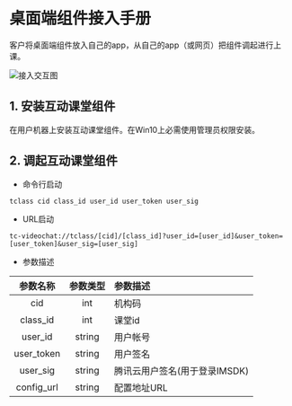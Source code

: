 # 桌面端组件接入手册

客户将桌面端组件放入自己的app，从自己的app（或网页）把组件调起进行上课。

![接入交互图](https://main.qcloudimg.com/raw/0e1fa994c0cd247dd99584b80d88d89d.jpg)

## 1. 安装互动课堂组件
在用户机器上安装互动课堂组件。在Win10上必需使用管理员权限安装。

## 2. 调起互动课堂组件

- 命令行启动

```
tclass cid class_id user_id user_token user_sig
```

- URL启动

```
tc-videochat://tclass/[cid]/[class_id]?user_id=[user_id]&user_token=[user_token]&user_sig=[user_sig]
```

- 参数描述

参数名称|参数类型|参数描述
:--:|:--:|:--
cid|int|机构码
class_id|int|课堂id
user_id|string|用户帐号
user_token|string|用户签名
user_sig|string|腾讯云用户签名(用于登录IMSDK)
config_url|string|配置地址URL

